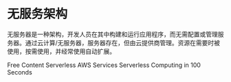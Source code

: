 # 无服务架构

无服务器是一种架构，开发人员在其中构建和运行应用程序，而无需配置或管理服务器。通过云计算/无服务器，服务器存在，但由云提供商管理。资源在需要时被使用，按需使用，并经常使用自动扩展。

<ResourceGroupTitle>Free Content</ResourceGroupTitle>
<BadgeLink colorScheme='yellow' badgeText='Read' href='https://www.ibm.com/cloud/learn/serverless'>Serverless</BadgeLink>
<BadgeLink colorScheme='yellow' badgeText='Read' href='https://aws.amazon.com/serverless/'>AWS Services</BadgeLink>
<BadgeLink badgeText='Watch' href='https://www.youtube.com/watch?v=W_VV2Fx32_Y&ab_channel=Fireship'>Serverless Computing in 100 Seconds</BadgeLink>
